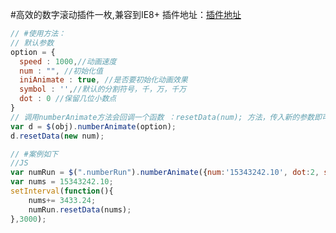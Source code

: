 #高效的数字滚动插件一枚,兼容到IE8+
插件地址：[插件地址](http://www.mtsee.com/numberAnimate/)
```javascript
// #使用方法：
// 默认参数
option = { 
  speed : 1000,//动画速度
  num : "", //初始化值
  iniAnimate : true, //是否要初始化动画效果
  symbol : '',//默认的分割符号，千，万，千万
  dot : 0 //保留几位小数点
}
// 调用numberAnimate方法会回调一个函数 ：resetData(num); 方法，传入新的参数即可变化
var d = $(obj).numberAnimate(option);
d.resetData(new num);

// #案例如下
//JS
var numRun = $(".numberRun").numberAnimate({num:'15343242.10', dot:2, speed:2000, symbol:","});
var nums = 15343242.10;
setInterval(function(){
    nums+= 3433.24;
    numRun.resetData(nums);
},3000);
```
